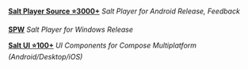 [**Salt Player Source ⭐3000+**](https://github.com/Moriafly/SaltPlayerSource) *Salt Player for Android Release, Feedback*

[**SPW**](https://github.com/Moriafly/SPW) *Salt Player for Windows Release*

[**Salt UI ⭐100+**](https://github.com/Moriafly/SPW) *UI Components for Compose Multiplatform (Android/Desktop/iOS)*